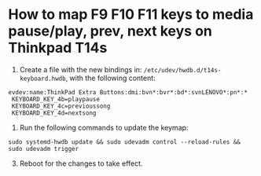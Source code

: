 # How to map F9 F10 F11 keys to media pause/play, prev, next keys on Thinkpad T14s

1. Create a file with the new bindings in: `/etc/udev/hwdb.d/t14s-keyboard.hwdb`, with the following content:

```
evdev:name:ThinkPad Extra Buttons:dmi:bvn*:bvr*:bd*:svnLENOVO*:pn*:*
 KEYBOARD_KEY_4b=playpause
 KEYBOARD_KEY_4c=previoussong
 KEYBOARD_KEY_4d=nextsong
```

1. Run the following commands to update the keymap:

```
sudo systemd-hwdb update && sudo udevadm control --reload-rules && sudo udevadm trigger
```

3. Reboot for the changes to take effect.